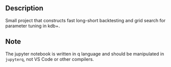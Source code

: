 ## Description
Small project that constructs fast long-short backtesting and grid search for parameter tuning in kdb+.

## Note
The jupyter notebook is written in q language and should be manipulated in `jupyterq`, not VS Code or other compilers.
